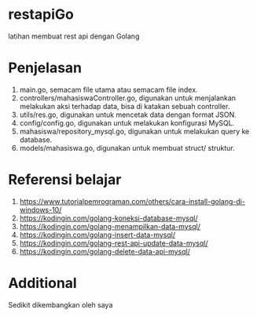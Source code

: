 # restapiGo
 latihan membuat rest api dengan Golang
 
 # Penjelasan
  1. main.go, semacam file utama atau semacam file index.
  2. controllers/mahasiswaController.go, digunakan untuk menjalankan melakukan aksi terhadap data, bisa di katakan sebuah controller.
  3. utils/res.go, digunakan untuk mencetak data dengan format JSON.
  4. config/config.go, digunakan untuk melakukan konfigurasi MySQL.
  5. mahasiswa/repository_mysql.go, digunakan untuk melakukan query ke database.
  6. models/mahasiswa.go, digunakan untuk membuat struct/ struktur.
  
# Referensi belajar
  1. https://www.tutorialpemrograman.com/others/cara-install-golang-di-windows-10/
  2. https://kodingin.com/golang-koneksi-database-mysql/
  3. https://kodingin.com/golang-menampilkan-data-mysql/
  4. https://kodingin.com/golang-insert-data-mysql/
  5. https://kodingin.com/golang-rest-api-update-data-mysql/
  6. https://kodingin.com/golang-delete-data-api-mysql/

# Additional
  Sedikit dikembangkan oleh saya
